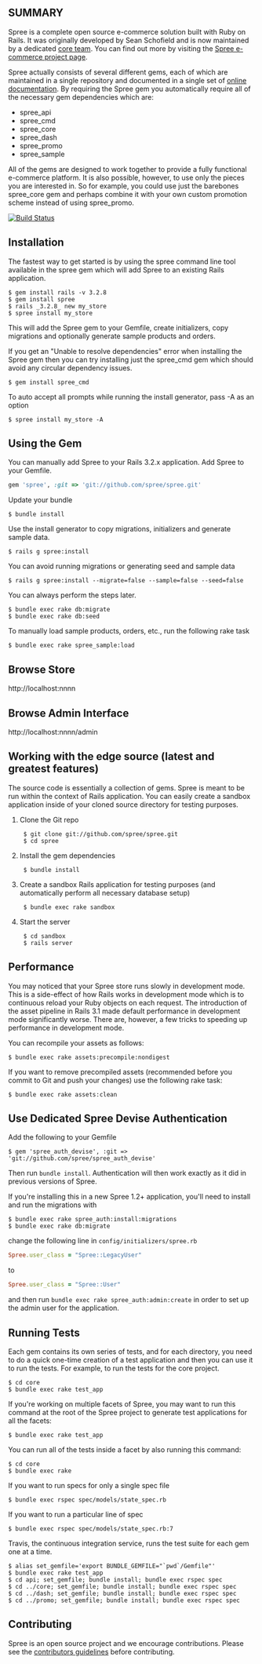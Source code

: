 SUMMARY
-------


Spree is a complete open source e-commerce solution built with Ruby on Rails.  It was originally developed by Sean Schofield
and is now maintained by a dedicated [core team](http://spreecommerce.com/core-team).  You can find out more
by visiting the [Spree e-commerce project page](http://spreecommerce.com).

Spree actually consists of several different gems, each of which are maintained in a single repository and documented
in a single set of [online documentation](http://spreecommerce.com/documentation).  By requiring the Spree gem you
automatically require all of the necessary gem dependencies which are:

* spree_api
* spree_cmd
* spree_core
* spree_dash
* spree_promo
* spree_sample

All of the gems are designed to work together to provide a fully functional e-commerce platform.  It is also possible,
however, to use only the pieces you are interested in.  So for example, you could use just the barebones spree\_core gem
and perhaps combine it with your own custom promotion scheme instead of using spree_promo.

[![Build Status](https://secure.travis-ci.org/spree/spree.png)](http://travis-ci.org/spree/spree)

Installation
------------

The fastest way to get started is by using the spree command line tool
available in the spree gem which will add Spree to an existing Rails application.

    $ gem install rails -v 3.2.8
    $ gem install spree
    $ rails _3.2.8_ new my_store
    $ spree install my_store

This will add the Spree gem to your Gemfile, create initializers, copy migrations and
optionally generate sample products and orders.

If you get an "Unable to resolve dependencies" error when installing the Spree gem then you can try installing just the spree_cmd gem which should avoid any circular dependency issues.

    $ gem install spree_cmd

To auto accept all prompts while running the install generator, pass -A as an option

    $ spree install my_store -A

Using the Gem
-------------

You can manually add Spree to your Rails 3.2.x application. Add Spree to
your Gemfile.

```ruby
gem 'spree', :git => 'git://github.com/spree/spree.git'
```

Update your bundle

    $ bundle install

Use the install generator to copy migrations, initializers and generate
sample data.

    $ rails g spree:install

You can avoid running migrations or generating seed and sample data

    $ rails g spree:install --migrate=false --sample=false --seed=false

You can always perform the steps later.

    $ bundle exec rake db:migrate
    $ bundle exec rake db:seed

To manually load sample products, orders, etc., run the following rake task

    $ bundle exec rake spree_sample:load

Browse Store
------------

http://localhost:nnnn

Browse Admin Interface
----------------------

http://localhost:nnnn/admin



Working with the edge source (latest and greatest features)
-----------------------------------------------------------

The source code is essentially a collection of gems.  Spree is meant to be run within the context of Rails application.  You can easily create a sandbox application inside of your cloned source directory for testing purposes.


1. Clone the Git repo

        $ git clone git://github.com/spree/spree.git
        $ cd spree

2. Install the gem dependencies

        $ bundle install

3. Create a sandbox Rails application for testing purposes (and automatically perform all necessary database setup)

        $ bundle exec rake sandbox

4. Start the server

        $ cd sandbox
        $ rails server

Performance
-----------

You may noticed that your Spree store runs slowly in development mode.  This is a side-effect of how Rails works in development mode which is to continuous reload your Ruby objects on each request.  The introduction of the asset pipeline in Rails 3.1 made default performance in development mode significantly worse.  There are, however, a few tricks to speeding up performance in development mode.

You can recompile your assets as follows:

    $ bundle exec rake assets:precompile:nondigest

If you want to remove precompiled assets (recommended before you commit to Git and push your changes) use the following rake task:

    $ bundle exec rake assets:clean

Use Dedicated Spree Devise Authentication
-----------------------------------------
Add the following to your Gemfile

    $ gem 'spree_auth_devise', :git => 'git://github.com/spree/spree_auth_devise'

Then run `bundle install`. Authentication will then work exactly as it did in previous versions of Spree.

If you're installing this in a new Spree 1.2+ application, you'll need to install and run the migrations with

    $ bundle exec rake spree_auth:install:migrations
    $ bundle exec rake db:migrate

change the following line in `config/initializers/spree.rb`
```ruby
Spree.user_class = "Spree::LegacyUser"
```
to
```ruby
Spree.user_class = "Spree::User"
```
and then run `bundle exec rake spree_auth:admin:create` in order to set up the admin user for the application.

Running Tests
-------------

Each gem contains its own series of tests, and for each directory, you need to do a quick one-time
creation of a test application and then you can use it to run the tests.  For example, to run the
tests for the core project.

    $ cd core
    $ bundle exec rake test_app

If you're working on multiple facets of Spree, you may want
to run this command at the root of the Spree project to
generate test applications for all the facets:

    $ bundle exec rake test_app

You can run all of the tests inside a facet by also running
this command:

    $ cd core
    $ bundle exec rake

If you want to run specs for only a single spec file

    $ bundle exec rspec spec/models/state_spec.rb

If you want to run a particular line of spec

    $ bundle exec rspec spec/models/state_spec.rb:7

Travis, the continuous integration service, runs the test suite for each gem one at a time.

    $ alias set_gemfile='export BUNDLE_GEMFILE="`pwd`/Gemfile"'
    $ bundle exec rake test_app
    $ cd api; set_gemfile; bundle install; bundle exec rspec spec
    $ cd ../core; set_gemfile; bundle install; bundle exec rspec spec
    $ cd ../dash; set_gemfile; bundle install; bundle exec rspec spec
    $ cd ../promo; set_gemfile; bundle install; bundle exec rspec spec


Contributing
------------

Spree is an open source project and we encourage contributions.  Please see the [contributors guidelines](http://spreecommerce.com/documentation/contributing_to_spree.html) before contributing.

